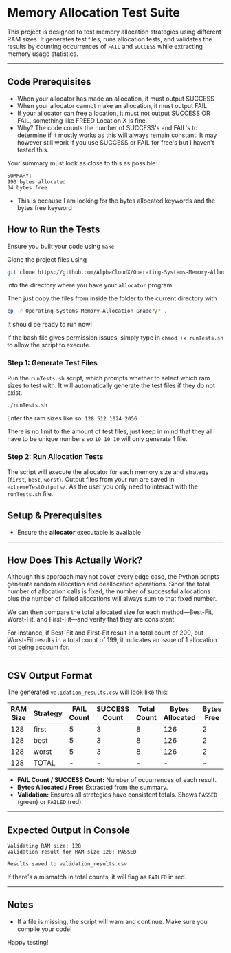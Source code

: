 # Memory Allocation Test Suite

This project is designed to test memory allocation strategies using different RAM sizes. It generates test files, runs allocation tests, and validates the results by counting occurrences of `FAIL` and `SUCCESS` while extracting memory usage statistics.

---

## **Code Prerequisites**
- When your allocator has made an allocation, it must output SUCCESS
- When your allocator cannot make an allocation, it must output FAIL
- If your allocator can free a location, it must not output SUCCESS OR FAIL, something like FREED Location X is fine.
- Why? The code counts the number of SUCCESS's and FAIL's to determine if it mostly works as this will always remain constant. It may however still work if you use SUCCESS or FAIL for free's but I haven't tested this.


Your summary must look as close to this as possible:
```
SUMMARY:
990 bytes allocated
34 bytes free
```

- This is because I am looking for the bytes allocated keywords and the bytes free keyword

## **How to Run the Tests**

Ensure you built your code using `make`

Clone the project files using
```bash
git clone https://github.com/AlphaCloudX/Operating-Systems-Memory-Allocation-Grader.git
```
into the directory where you have your `allocator` program


Then just copy the files from inside the folder to the current directory with
```bash
cp -r Operating-Systems-Memory-Allocation-Grader/* .
```

It should be ready to run now!

If the bash file gives permission issues, simply type in `chmod +x runTests.sh` to allow the script to execute.

### **Step 1: Generate Test Files**
Run the `runTests.sh` script, which prompts whether to select which ram sizes to test with. It will automatically generate the test files if they do not exist.
```bash
./runTests.sh
```
Enter the ram sizes like so:
`128 512 1024 2056`

There is no limit to the amount of test files, just keep in mind that they all have to be unique numbers so `10 10 10` will only generate 1 file.

### **Step 2: Run Allocation Tests**
The script will execute the allocator for each memory size and strategy (`first`, `best`, `worst`). Output files from your run are saved in `extremeTestOutputs/`.
As the user you only need to interact with the `runTests.sh` file.

## **Setup & Prerequisites**
- Ensure the **allocator** executable is available

---

## **How Does This Actually Work?**
Although this approach may not cover every edge case, the Python scripts generate random allocation and deallocation operations. Since the total number of allocation calls is fixed, the number of successful allocations plus the number of failed allocations will always sum to that fixed number.

We can then compare the total allocated size for each method—Best-Fit, Worst-Fit, and First-Fit—and verify that they are consistent.

For instance, if Best-Fit and First-Fit result in a total count of 200, but Worst-Fit results in a total count of 199, it indicates an issue of 1 allocation not being account for.


---

## **CSV Output Format**
The generated `validation_results.csv` will look like this:

| RAM Size | Strategy | FAIL Count | SUCCESS Count | Total Count | Bytes Allocated | Bytes Free | Validation |
|----------|------------|------------|--------------|------------|----------------|------------|------------|
| 128      | first      | 5          | 3            | 8          | 126            | 2          |            |
| 128      | best       | 5          | 3            | 8          | 126            | 2          |            |
| 128      | worst      | 5          | 3            | 8          | 126            | 2          |            |
| 128      | TOTAL      | -          | -            | -          | -              | -          | PASSED     |

- **FAIL Count / SUCCESS Count:** Number of occurrences of each result.
- **Bytes Allocated / Free:** Extracted from the summary.
- **Validation:** Ensures all strategies have consistent totals. Shows `PASSED` (green) or `FAILED` (red).

---

## **Expected Output in Console**
```
Validating RAM size: 128
Validation result for RAM size 128: PASSED

Results saved to validation_results.csv
```
If there's a mismatch in total counts, it will flag as `FAILED` in red.

---

## **Notes**
- If a file is missing, the script will warn and continue. Make sure you compile your code!


Happy testing!

